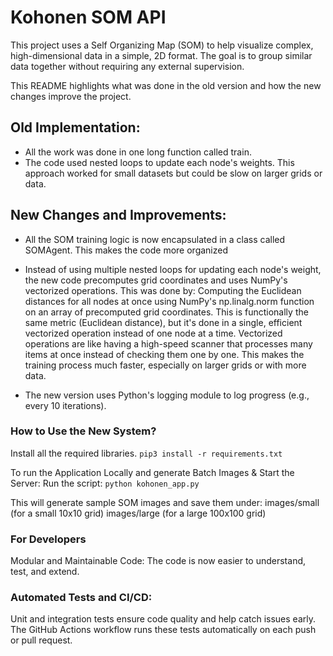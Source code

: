 # Kohonen SOM API
This project uses a Self Organizing Map (SOM) to help visualize complex, high-dimensional data in a simple, 2D format. The goal is to group similar data together without requiring any external supervision.

This README highlights what was done in the old version and how the new changes improve the project. 

## Old Implementation:
* All the work was done in one long function called train. 
* The code used nested loops to update each node's weights. This approach worked for small datasets but could be slow on larger grids or data.

## New Changes and Improvements:
* All the SOM training logic is now encapsulated in a class called SOMAgent. This makes the code more organized

* Instead of using multiple nested loops for updating each node's weight, the new code precomputes grid coordinates and uses NumPy's vectorized operations. This was done by:
    Computing the Euclidean distances for all nodes at once using NumPy's np.linalg.norm function on an array of precomputed grid coordinates. This is functionally the same metric (Euclidean distance), but it's done in a single, efficient vectorized operation instead of one node at a time.
Vectorized operations are like having a high-speed scanner that processes many items at once instead of checking them one by one. This makes the training process much faster, especially on larger grids or with more data.

* The new version uses Python's logging module to log progress (e.g., every 10 iterations).

### How to Use the New System?

Install all the required libraries.
    `pip3 install -r requirements.txt`

To run the Application Locally and generate Batch Images & Start the Server:
Run the script:
    `python kohonen_app.py`

This will generate sample SOM images and save them under:
images/small (for a small 10x10 grid)
images/large (for a large 100x100 grid)

### For Developers
Modular and Maintainable Code:
The code is now easier to understand, test, and extend.

### Automated Tests and CI/CD:
Unit and integration tests ensure code quality and help catch issues early. The GitHub Actions workflow runs these tests automatically on each push or pull request.




